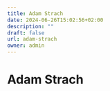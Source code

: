 ```yaml
---
title: Adam Strach
date: 2024-06-26T15:02:56+02:00
description: ""
draft: false
url: adam-strach
owner: admin
---
```

# Adam Strach
<!-- SECTION BREAK -->
